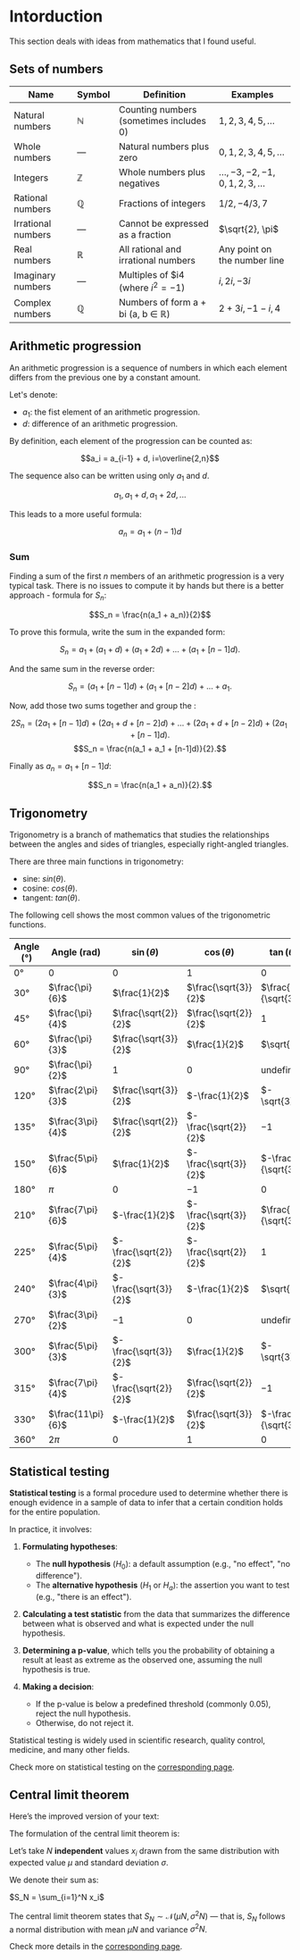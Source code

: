 # Intorduction

This section deals with ideas from mathematics that I found useful.

## Sets of numbers

| Name               | Symbol | Definition                                    | Examples                                  |
|---------------------|--------|----------------------------------------------|------------------------------------------|
| Natural numbers     | $\mathbb{N}$      | Counting numbers (sometimes includes 0)       | $1, 2, 3, 4, 5, …$ |
| Whole numbers       | —      | Natural numbers plus zero                     | $0, 1, 2, 3, 4, 5, …$                     |
| Integers           | $\mathbb{Z}$      | Whole numbers plus negatives                  | $…, −3, −2, −1, 0, 1, 2, 3, …$            |
| Rational numbers    | $\mathbb{Q}$      | Fractions of integers                        | $1/2, −4/3, 7$               |
| Irrational numbers  | —      | Cannot be expressed as a fraction            | $\sqrt{2}, \pi$                              |
| Real numbers        | $\mathbb{R}$      | All rational and irrational numbers          | Any point on the number line             |
| Imaginary numbers   | —      | Multiples of $i4 (where $i^2 = -1$)               | $i, 2i, −3i$                              |
| Complex numbers     | $\mathbb{Q}$      | Numbers of form a + bi (a, b ∈ ℝ)            | $2 + 3i, −1 − i, 4$                       |

## Arithmetic progression

An arithmetic progression is a sequence of numbers in which each element differs from the previous one by a constant amount. 

Let's denote:

- $a_1$: the fist element of an arithmetic progression.
- $d$: difference of an arithmetic progression.

By definition, each element of the progression can be counted as:

$$a_i = a_{i-1} + d, i=\overline{2,n}$$

The sequence also can be written using only $a_1$ and $d$.

$$a_1, a_1 + d, a_1 + 2d, ...$$

This leads to a more useful formula:

$$a_n = a_1 + (n-1)d$$


### Sum

Finding a sum of the first $n$ members of an arithmetic progression is a very typical task. There is no issues to compute it by hands but there is a better approach - formula for $S_n$:

$$S_n = \frac{n(a_1 + a_n)}{2}$$

To prove this formula, write the sum in the expanded form:

$$S_n = a_1 + (a_1 + d) + (a_1 + 2d) + \ldots + (a_1 + [n-1]d).$$

And the same sum in the reverse order:

$$S_n = (a_1 + [n-1]d) + (a_1 + [n-2]d) + \ldots + a_1.$$

Now, add those two sums together and group the :

$$2S_n = (2a_1 + [n-1]d) + (2a_1 + d + [n-2]d) + \ldots + (2a_1 + d + [n-2]d) + (2a_1 +[n-1]d).$$
$$S_n = \frac{n(a_1 + a_1 + [n-1]d)}{2}.$$

Finally as $a_n = a_1 + [n-1]d$:

$$S_n = \frac{n(a_1 + a_n)}{2}.$$


## Trigonometry

Trigonometry is a branch of mathematics that studies the relationships between the angles and sides of triangles, especially right-angled triangles.

There are three main functions in trigonometry: 

- sine: $sin(\theta)$.
- cosine: $cos(\theta)$.
- tangent: $tan(\theta)$. 

The following cell shows the most common values of the trigonometric functions.

| Angle (°) | Angle (rad)         | $\sin(\theta)$        | $\cos(\theta)$        | $\tan(\theta)$        |
| --------- | ------------------- | ----------------------- | ----------------------- | ----------------------- |
| 0°        | $0$               | $0$                   | $1$                   | $0$                   |
| 30°       | $\frac{\pi}{6}$   | $\frac{1}{2}$         | $\frac{\sqrt{3}}{2}$  | $\frac{1}{\sqrt{3}}$  |
| 45°       | $\frac{\pi}{4}$   | $\frac{\sqrt{2}}{2}$  | $\frac{\sqrt{2}}{2}$  | $1$                   |
| 60°       | $\frac{\pi}{3}$   | $\frac{\sqrt{3}}{2}$  | $\frac{1}{2}$         | $\sqrt{3}$            |
| 90°       | $\frac{\pi}{2}$   | $1$                   | $0$                   | undefined               |
| 120°      | $\frac{2\pi}{3}$  | $\frac{\sqrt{3}}{2}$  | $-\frac{1}{2}$        | $-\sqrt{3}$           |
| 135°      | $\frac{3\pi}{4}$  | $\frac{\sqrt{2}}{2}$  | $-\frac{\sqrt{2}}{2}$ | $-1$                  |
| 150°      | $\frac{5\pi}{6}$  | $\frac{1}{2}$         | $-\frac{\sqrt{3}}{2}$ | $-\frac{1}{\sqrt{3}}$ |
| 180°      | $\pi$             | $0$                   | $-1$                  | $0$                   |
| 210°      | $\frac{7\pi}{6}$  | $-\frac{1}{2}$        | $-\frac{\sqrt{3}}{2}$ | $\frac{1}{\sqrt{3}}$  |
| 225°      | $\frac{5\pi}{4}$  | $-\frac{\sqrt{2}}{2}$ | $-\frac{\sqrt{2}}{2}$ | $1$                   |
| 240°      | $\frac{4\pi}{3}$  | $-\frac{\sqrt{3}}{2}$ | $-\frac{1}{2}$        | $\sqrt{3}$            |
| 270°      | $\frac{3\pi}{2}$  | $-1$                  | $0$                   | undefined               |
| 300°      | $\frac{5\pi}{3}$  | $-\frac{\sqrt{3}}{2}$ | $\frac{1}{2}$         | $-\sqrt{3}$           |
| 315°      | $\frac{7\pi}{4}$  | $-\frac{\sqrt{2}}{2}$ | $\frac{\sqrt{2}}{2}$  | $-1$                  |
| 330°      | $\frac{11\pi}{6}$ | $-\frac{1}{2}$        | $\frac{\sqrt{3}}{2}$  | $-\frac{1}{\sqrt{3}}$ |
| 360°      | $2\pi$            | $0$                   | $1$                   | $0$                   |

## Statistical testing

**Statistical testing** is a formal procedure used to determine whether there is enough evidence in a sample of data to infer that a certain condition holds for the entire population.

In practice, it involves:

1. **Formulating hypotheses**:

   * The **null hypothesis** ($H_0$): a default assumption (e.g., "no effect", "no difference").
   * The **alternative hypothesis** ($H_1$ or $H_a$): the assertion you want to test (e.g., "there is an effect").

2. **Calculating a test statistic** from the data that summarizes the difference between what is observed and what is expected under the null hypothesis.

3. **Determining a p-value**, which tells you the probability of obtaining a result at least as extreme as the observed one, assuming the null hypothesis is true.

4. **Making a decision**:

   * If the p-value is below a predefined threshold (commonly 0.05), reject the null hypothesis.
   * Otherwise, do not reject it.

Statistical testing is widely used in scientific research, quality control, medicine, and many other fields.

Check more on statistical testing on the [corresponding page](stat_testing.ipynb).


## Central limit theorem

Here’s the improved version of your text:

The formulation of the central limit theorem is:

Let’s take $N$ **independent** values $x_i$ drawn from the same distribution with expected value $\mu$ and standard deviation $\sigma$.

We denote their sum as:

$S_N = \sum_{i=1}^N x_i$

The central limit theorem states that $S_N \sim \mathcal{N}(\mu N, \sigma^2 N)$ — that is, $S_N$ follows a normal distribution with mean $\mu N$ and variance $\sigma^2 N$.

Check more details in the [corresponding page](cent_limit_theorem.ipynb).
